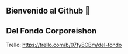 ## Bienvenido al Github 👋

  ## Del Fondo Corporeishon ##

Trello: https://trello.com/b/07fy8CBm/del-fondo
<!--
**maximilianoboccuti/maximilianoboccuti** is a ✨ _special_ ✨ repository because its `README.md` (this file) appears on your GitHub profile.

Here are some ideas to get you started:

- 🔭 I’m currently working on ...
- 🌱 I’m currently learning ...
- 👯 I’m looking to collaborate on ...
- 🤔 I’m looking for help with ...
- 💬 Ask me about ...
- 📫 How to reach me: ...
- 😄 Pronouns: ...
- ⚡ Fun fact: ...
-->
